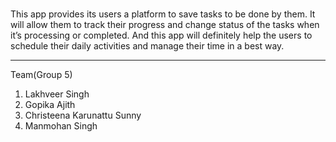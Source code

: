 #
This app provides its users a platform to save tasks to be done by them.
It will allow them to track their progress and change status of the tasks when it’s processing or completed.
And this app will definitely help the users to schedule their daily activities and manage their time in a best way.
***
Team(Group 5)
1. Lakhveer Singh
2. Gopika Ajith
3. Christeena Karunattu Sunny
4. Manmohan Singh
